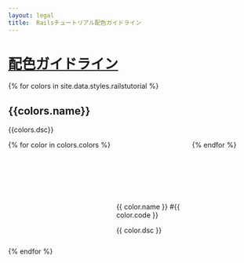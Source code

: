 ```yaml
---
layout: legal
title:  Railsチュートリアル配色ガイドライン
---
```

<div class="text-center">
  <h1 id="top"><a href="#top">配色ガイドライン</a></h1>
</div>


{% for colors in site.data.styles.railstutorial %}
  <h2>{{colors.name}}</h2>
  <p>{{colors.dsc}}</p>
  <div class="colors">
    {% for color in colors.colors %}
      <div class="color">
        <div class="one-color" style="background-color: #{{ color.code }}"></div>
        <p>{{ color.name }} #{{ color.code }}</p>
        <p>{{ color.dsc }}</p>
      </div>
    {% endfor %}
  </div>
{% endfor %}


<style media="screen">
  .color {
    margin: 12px;
    width: calc(33% - 24px);
  }
  .one-color {
    height: 100px;
  }
  .colors {
    display: flex;
    flex-wrap: wrap;
  }
</style>
